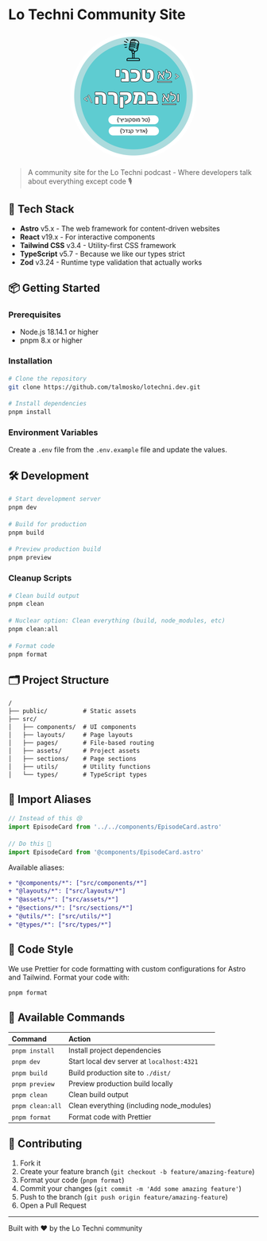 # Lo Techni Community Site

<div align="center">
<img src="https://github.com/talmosko/lotechni.dev/blob/master/src/assets/logos/logo.svg" alt="Lo Techni Logo" width="256" height="256" style="border-radius: 50%;">
</div>

> A community site for the Lo Techni podcast - Where developers talk about everything except code 🎙️

## 🚀 Tech Stack

- **Astro** v5.x - The web framework for content-driven websites
- **React** v19.x - For interactive components
- **Tailwind CSS** v3.4 - Utility-first CSS framework
- **TypeScript** v5.7 - Because we like our types strict
- **Zod** v3.24 - Runtime type validation that actually works

## 📦 Getting Started

### Prerequisites

- Node.js 18.14.1 or higher
- pnpm 8.x or higher

### Installation

```bash
# Clone the repository
git clone https://github.com/talmosko/lotechni.dev.git

# Install dependencies
pnpm install
```

### Environment Variables

Create a `.env` file from the `.env.example` file and update the values.

## 🛠️ Development

```bash
# Start development server
pnpm dev

# Build for production
pnpm build

# Preview production build
pnpm preview
```

### Cleanup Scripts

```bash
# Clean build output
pnpm clean

# Nuclear option: Clean everything (build, node_modules, etc)
pnpm clean:all

# Format code
pnpm format
```

## 🗂️ Project Structure

```
/
├── public/          # Static assets
├── src/
│   ├── components/  # UI components
│   ├── layouts/     # Page layouts
│   ├── pages/       # File-based routing
│   ├── assets/      # Project assets
│   ├── sections/    # Page sections
│   ├── utils/       # Utility functions
│   └── types/       # TypeScript types
```

## 🔄 Import Aliases

```typescript
// Instead of this 😢
import EpisodeCard from '../../components/EpisodeCard.astro'

// Do this 🎉
import EpisodeCard from '@components/EpisodeCard.astro'
```

Available aliases:

```diff
+ "@components/*": ["src/components/*"]
+ "@layouts/*": ["src/layouts/*"]
+ "@assets/*": ["src/assets/*"]
+ "@sections/*": ["src/sections/*"]
+ "@utils/*": ["src/utils/*"]
+ "@types/*": ["src/types/*"]
```

## 🎨 Code Style

We use Prettier for code formatting with custom configurations for Astro and Tailwind. Format your code with:

```bash
pnpm format
```

## 🧞 Available Commands

| Command          | Action                                     |
| :--------------- | :----------------------------------------- |
| `pnpm install`   | Install project dependencies               |
| `pnpm dev`       | Start local dev server at `localhost:4321` |
| `pnpm build`     | Build production site to `./dist/`         |
| `pnpm preview`   | Preview production build locally           |
| `pnpm clean`     | Clean build output                         |
| `pnpm clean:all` | Clean everything (including node_modules)  |
| `pnpm format`    | Format code with Prettier                  |

## 🤝 Contributing

1. Fork it
2. Create your feature branch (`git checkout -b feature/amazing-feature`)
3. Format your code (`pnpm format`)
4. Commit your changes (`git commit -m 'Add some amazing feature'`)
5. Push to the branch (`git push origin feature/amazing-feature`)
6. Open a Pull Request

---

Built with ❤️ by the Lo Techni community
